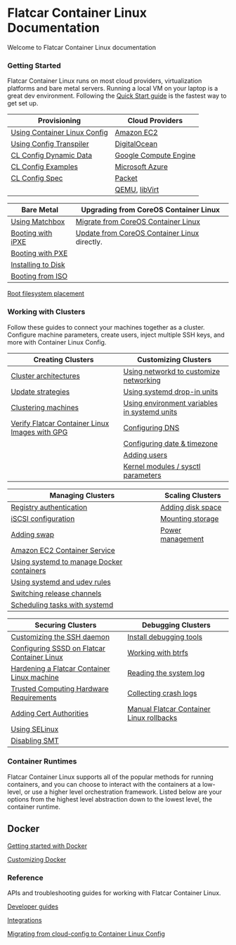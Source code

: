 # Flatcar Container Linux Documentation

Welcome to Flatcar Container Linux documentation


### Getting Started
Flatcar Container Linux runs on most cloud providers, virtualization platforms and bare metal servers. Running a local VM on your laptop is a great dev environment. Following the [Quick Start guide][quick-start] is the fastest way to get set up.

Provisioning                                            | Cloud Providers
--------------                                          | -------------
[Using Container Linux Config][container-linux-config]  | [Amazon EC2][ec2]
[Using Config Transpiler][config-transpiler]            | [DigitalOcean][digital-ocean]
[CL Config Dynamic Data][config-dynamic-data]           | [Google Compute Engine][gce]
[CL Config Examples][config-examples]                   | [Microsoft Azure][azure]
[CL Config Spec][config-spec]                           | [Packet][packet]
                                                        | [QEMU][qemu], [libVirt][libvirt]

Bare Metal                                              | Upgrading from CoreOS Container Linux
--------------                                          | -------------
[Using Matchbox][matchbox]                              | [Migrate from CoreOS Container Linux][migrate-from-container-linux]
[Booting with iPXE][ipxe]                               | [Update from CoreOS Container Linux][update-from-container-linux] directly.
[Booting with PXE][pxe]                                 |
[Installing to Disk][install-to-disk]                   |
[Booting from ISO][boot-iso]                            |
[Root filesystem placement][filesystem-placement]


### Working with Clusters
Follow these guides to connect your machines together as a cluster. Configure machine parameters, create users, inject multiple SSH keys, and more with Container Linux Config.

Creating Clusters                                               | Customizing Clusters
--------------                                                  | -------------
[Cluster architectures][cluster-architectures]                  | [Using networkd to customize networking][networkd-customize]
[Update strategies][update-strategies]                          | [Using systemd drop-in units][systemd-drop-in]
[Clustering machines][clustering-machines]                      | [Using environment variables in systemd units][environment-variables-systemd]
[Verify Flatcar Container Linux Images with GPG][verify-container-linux]  | [Configuring DNS][dns]
                                                                | [Configuring date & timezone][date-timezone]
                                                                | [Adding users][users]
                                                                | [Kernel modules / sysctl parameters][parameters]

Managing Clusters                                                      | Scaling Clusters                    
-------------                                                          | --------------                      
[Registry authentication][registry-authentication]                     | [Adding disk space][disk-space]     
[iSCSI configuration][iscsi]                                           | [Mounting storage][mounting-storage]
[Adding swap][swap]                                                    | [Power management][power-management]
[Amazon EC2 Container Service][ec2-container-service]                  |                                     
[Using systemd to manage Docker containers][manage-docker-containers]  |                                     
[Using systemd and udev rules][udev-rules]                             |                                     
[Switching release channels][release-channels]                         |                                     
[Scheduling tasks with systemd][tasks-with-systemd]                    |                                     

Securing Clusters                                               | Debugging Clusters
--------------                                                  | --------------
[Customizing the SSH daemon][ssh-daemon]                        | [Install debugging tools][debugging-tools]
[Configuring SSSD on Flatcar Container Linux][sssd-container-linux]       | [Working with btrfs][btrfs]
[Hardening a Flatcar Container Linux machine][hardening-container-linux]  | [Reading the system log][system-log]
[Trusted Computing Hardware Requirements][hardware-requirements]| [Collecting crash logs][crash-log]
[Adding Cert Authorities][cert-authorities]                     | [Manual Flatcar Container Linux rollbacks][container-linux-rollbacks]
[Using SELinux][selinux]                                        |
[Disabling SMT][disabling-smt]                                    |


### Container Runtimes
Flatcar Container Linux supports all of the popular methods for running containers, and you can choose to interact with the containers at a low-level, or use a higher level orchestration framework. Listed below are your options from the highest level abstraction down to the lowest level, the container runtime.

Docker
--------------
[Getting started with Docker][docker]

[Customizing Docker][customizing-docker]


### Reference
APIs and troubleshooting guides for working with Flatcar Container Linux.

[Developer guides][developer-guides]

[Integrations][integrations]

[Migrating from cloud-config to Container Linux Config][migrating-from-cloud-config]

[quick-start]: os/quickstart.md
[container-linux-config]: os/provisioning.md
[config-transpiler]: container-linux-config-transpiler/doc/overview.md
[config-dynamic-data]: container-linux-config-transpiler/doc/dynamic-data.md
[config-examples]: container-linux-config-transpiler/doc/examples.md
[config-spec]: container-linux-config-transpiler/doc/configuration.md
[matchbox]: https://github.com/coreos/matchbox/blob/master/README.md
[ipxe]: os/booting-with-ipxe.md
[pxe]: os/booting-with-pxe.md
[install-to-disk]: os/installing-to-disk.md
[boot-iso]: os/booting-with-iso.md
[filesystem-placement]: os/root-filesystem-placement.md
[migrate-from-container-linux]: os/migrate-from-container-linux.md
[update-from-container-linux]: os/update-from-container-linux.md
[ec2]: os/booting-on-ec2.md
[digital-ocean]: os/booting-on-digitalocean.md
[gce]: os/booting-on-google-compute-engine.md
[azure]: os/booting-on-azure.md
[qemu]: os/booting-with-qemu.md
[packet]: os/booting-on-packet.md
[libvirt]: os/booting-with-libvirt.md
[cluster-architectures]: os/cluster-architectures.md
[update-strategies]: os/update-strategies.md
[clustering-machines]: os/cluster-discovery.md
[verify-container-linux]: os/verify-images.md
[networkd-customize]: os/network-config-with-networkd.md
[systemd-drop-in]: os/using-systemd-drop-in-units.md
[environment-variables-systemd]: os/using-environment-variables-in-systemd-units.md
[dns]: os/configuring-dns.md
[date-timezone]: os/configuring-date-and-timezone.md
[users]: os/adding-users.md
[parameters]: os/other-settings.md
[disk-space]: os/adding-disk-space.md
[mounting-storage]: os/mounting-storage.md
[power-management]: os/power-management.md
[registry-authentication]: os/registry-authentication.md
[iscsi]: os/iscsi.md
[swap]: os/adding-swap.md
[ec2-container-service]: os/booting-on-ecs.md
[manage-docker-containers]: os/getting-started-with-systemd.md
[udev-rules]: os/using-systemd-and-udev-rules.md
[release-channels]: os/switching-channels.md
[tasks-with-systemd]: os/scheduling-tasks-with-systemd-timers.md
[ssh-daemon]: os/customizing-sshd.md
[sssd-container-linux]: os/sssd.md
[hardening-container-linux]: os/hardening-guide.md
[hardware-requirements]: os/trusted-computing-hardware-requirements.md
[cert-authorities]: os/adding-certificate-authorities.md
[selinux]: os/selinux.md
[disabling-smt]: os/disabling-smt.md
[debugging-tools]: os/install-debugging-tools.md
[btrfs]: os/btrfs-troubleshooting.md
[system-log]: os/reading-the-system-log.md
[crash-log]: os/collecting-crash-logs.md
[container-linux-rollbacks]: os/manual-rollbacks.md
[docker]: os/getting-started-with-docker.md
[customizing-docker]: os/customizing-docker.md
[developer-guides]: os/developer-guides.md
[integrations]: os/integrations.md
[migrating-from-cloud-config]: os/migrating-to-clcs.md
